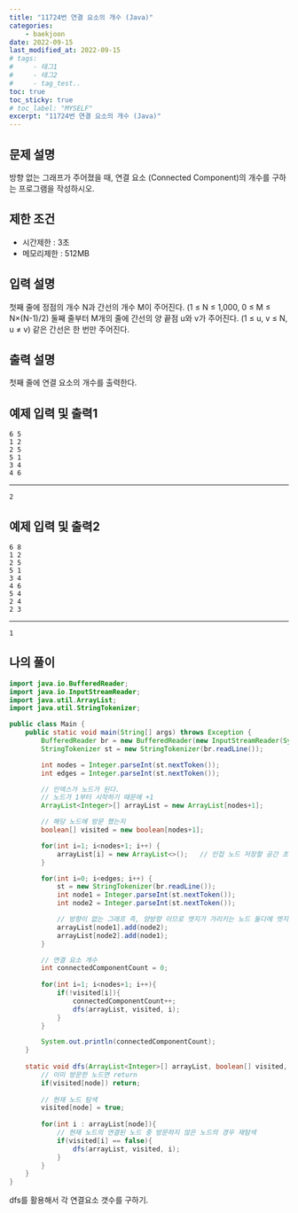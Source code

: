 ```yaml
---
title: "11724번 연결 요소의 개수 (Java)"
categories: 
    - baekjoon
date: 2022-09-15
last_modified_at: 2022-09-15
# tags:
#     - 태그1
#     - 태그2
#     - tag_test..
toc: true
toc_sticky: true
# toc_label: "MYSELF"
excerpt: "11724번 연결 요소의 개수 (Java)"
---
```

## 문제 설명

방향 없는 그래프가 주어졌을 때, 연결 요소 (Connected Component)의 개수를 구하는 프로그램을 작성하시오.

## 제한 조건

- 시간제한 : 3초
- 메모리제한 : 512MB

## 입력 설명

첫째 줄에 정점의 개수 N과 간선의 개수 M이 주어진다. (1 ≤ N ≤ 1,000, 0 ≤ M ≤ N×(N-1)/2) 둘째 줄부터 M개의 줄에 간선의 양 끝점 u와 v가 주어진다. (1 ≤ u, v ≤ N, u ≠ v) 같은 간선은 한 번만 주어진다.

## 출력 설명

첫째 줄에 연결 요소의 개수를 출력한다.

## 예제 입력 및 출력1

    6 5
    1 2
    2 5
    5 1
    3 4
    4 6
<hr>

    2

## 예제 입력 및 출력2

    6 8
    1 2
    2 5
    5 1
    3 4
    4 6
    5 4
    2 4
    2 3
<hr>

    1

## 나의 풀이

```java
import java.io.BufferedReader;
import java.io.InputStreamReader;
import java.util.ArrayList;
import java.util.StringTokenizer;

public class Main {
    public static void main(String[] args) throws Exception {
        BufferedReader br = new BufferedReader(new InputStreamReader(System.in));
        StringTokenizer st = new StringTokenizer(br.readLine());

        int nodes = Integer.parseInt(st.nextToken());
        int edges = Integer.parseInt(st.nextToken());

        // 인덱스가 노드가 된다.
        // 노드가 1부터 시작하기 때문에 +1
        ArrayList<Integer>[] arrayList = new ArrayList[nodes+1];

        // 해당 노드에 방문 했는지
        boolean[] visited = new boolean[nodes+1];

        for(int i=1; i<nodes+1; i++) {
            arrayList[i] = new ArrayList<>();   // 인접 노드 저장할 공간 초기화
        }

        for(int i=0; i<edges; i++) {
            st = new StringTokenizer(br.readLine());
            int node1 = Integer.parseInt(st.nextToken());
            int node2 = Integer.parseInt(st.nextToken());

            // 방향이 없는 그래프 즉, 양방향 이므로 엣지가 가리키는 노드 둘다에 엣지 더하기
            arrayList[node1].add(node2);
            arrayList[node2].add(node1);
        }

        // 연결 요소 개수
        int connectedComponentCount = 0;
        
        for(int i=1; i<nodes+1; i++){
            if(!visited[i]){
                connectedComponentCount++;
                dfs(arrayList, visited, i);
            }
        }

        System.out.println(connectedComponentCount);
    }
    
    static void dfs(ArrayList<Integer>[] arrayList, boolean[] visited, int node){
        // 이미 방문한 노드면 return
        if(visited[node]) return;
        
        // 현재 노드 탐색
        visited[node] = true;
        
        for(int i : arrayList[node]){
            // 현재 노드의 연결된 노드 중 방문하지 않은 노드의 경우 재탐색 
            if(visited[i] == false){
                dfs(arrayList, visited, i);
            }
        }
    }
}
```

dfs를 활용해서 각 연결요소 갯수를 구하기.